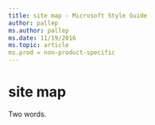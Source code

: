 ```yaml
---
title: site map - Microsoft Style Guide
author: pallep
ms.author: pallep
ms.date: 11/19/2016
ms.topic: article
ms.prod = non-product-specific
---
```


# site map

Two words. 
